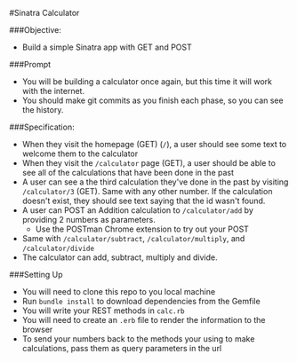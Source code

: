 #Sinatra Calculator

###Objective:
- Build a simple Sinatra app with GET and POST

###Prompt
- You will be building a calculator once again, but this time it will work with the internet.
- You should make git commits as you finish each phase, so you can see the history.

###Specification:
- When they visit the homepage (GET) (`/`), a user should see some text to welcome them to the calculator
- When they visit the `/calculator` page (GET), a user should be able to see all of the calculations that have been done in the past
- A user can see a the third calculation they've done in the past by visiting `/calculator/3` (GET). Same with any other number. If the calculation doesn't exist, they should see text saying that the id wasn't found.
- A user can POST an Addition calculation to `/calculator/add` by providing 2 numbers as parameters.
  - Use the POSTman Chrome extension to try out your POST
- Same with `/calculator/subtract`, `/calculator/multiply`, and `/calculator/divide`
- The calculator can add, subtract, multiply and divide.

###Setting Up
- You will need to clone this repo to you local machine
- Run `bundle install` to download dependencies from the Gemfile
- You will write your REST methods in `calc.rb`
- You will need to create an `.erb` file to render the information to the browser
- To send your numbers back to the methods your using to make calculations, pass them as query parameters in the url
